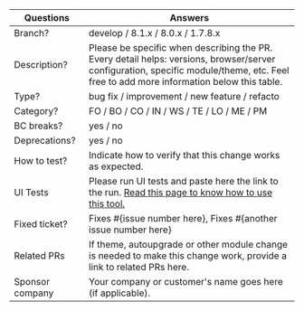 <!-----------------------------------------------------------------------------
Thank you for contributing to the PrestaShop project! 

Please take the time to edit the "Answers" rows below with the necessary information.

Check out our contribution guidelines to find out how to complete it:
https://devdocs.prestashop-project.org/8/contribute/contribution-guidelines/#pull-requests
------------------------------------------------------------------------------>

| Questions         | Answers
| ----------------- | -------------------------------------------------------
| Branch?           | develop / 8.1.x / 8.0.x / 1.7.8.x
| Description?      | Please be specific when describing the PR. <br> Every detail helps: versions, browser/server configuration, specific module/theme, etc. Feel free to add more information below this table.
| Type?             | bug fix / improvement / new feature / refacto
| Category?         | FO / BO / CO / IN / WS / TE / LO / ME / PM
| BC breaks?        | yes / no
| Deprecations?     | yes / no
| How to test?      | Indicate how to verify that this change works as expected. 
| UI Tests          | Please run UI tests and paste here the link to the run. [Read this page to know how to use this tool.]([link](https://www.prestashop-project.org/maintainers-guide/summary-github-lifecycle/#testing-the-pull-request))
| Fixed ticket?     | Fixes #{issue number here}, Fixes #{another issue number here}
| Related PRs       | If theme, autoupgrade or other module change is needed to make this change work, provide a link to related PRs here.
| Sponsor company   | Your company or customer's name goes here (if applicable).
